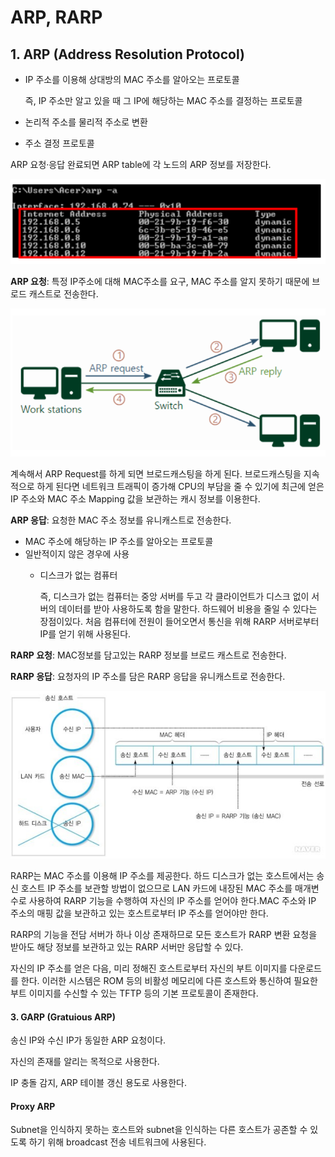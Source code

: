 # ARP, RARP

## **1. ARP (Address Resolution Protocol)**

*   IP 주소를 이용해 상대방의 MAC 주소를 알아오는 프로토콜

    즉, IP 주소만 알고 있을 때 그 IP에 해당하는 MAC 주소를 결정하는 프로토콜
* 논리적 주소를 물리적 주소로 변환
* 주소 결정 프로토콜

ARP 요청·응답 완료되면 ARP table에 각 노드의 ARP 정보를 저장한다.

![](<../../.gitbook/assets/image (3).png>)

**ARP 요청**: 특정 IP주소에 대해 MAC주소를 요구, MAC 주소를 알지 못하기 때문에 브로드 캐스트로 전송한다.

![](../../.gitbook/assets/image.png)

계속해서 ARP Request를 하게 되면 브로드캐스팅을 하게 된다. 브로드캐스팅을 지속적으로 하게 된다면 네트워크 트래픽이 증가해 CPU의 부담을 줄 수 있기에 최근에 얻은 IP 주소와 MAC 주소 Mapping 값을 보관하는 캐시 정보를 이용한다.

**ARP 응답**: 요청한 MAC 주소 정보를 유니캐스트로 전송한다.

* MAC 주소에 해당하는 IP 주소를 알아오는 프로토콜
* 일반적이지 않은 경우에 사용
  *   디스크가 없는 컴퓨터

      즉, 디스크가 없는 컴퓨터는 중앙 서버를 두고 각 클라이언트가 디스크 없이 서버의 데이터를 받아 사용하도록 함을 말한다. 하드웨어 비용을 줄일 수 있다는 장점이있다. 처음 컴퓨터에 전원이 들어오면서 통신을 위해 RARP 서버로부터 IP를 얻기 위해 사용된다.

**RARP 요청**: MAC정보를 담고있는 RARP 정보를 브로드 캐스트로 전송한다.

**RARP 응답**: 요청자의 IP 주소를 담은 RARP 응답을 유니캐스트로 전송한다.

![](<../../.gitbook/assets/image (2).png>)

RARP는 MAC 주소를 이용해 IP 주소를 제공한다. 하드 디스크가 없는 호스트에서는 송신 호스트 IP 주소를 보관할 방법이 없으므로 LAN 카드에 내장된 MAC 주소를 매개변수로 사용하여 RARP 기능을 수행하여 자신의 IP 주소를 얻어야 한다.MAC 주소와 IP 주소의 매핑 값을 보관하고 있는 호스트로부터 IP 주소를 얻어야만 한다.

RARP의 기능을 전담 서버가 하나 이상 존재하므로 모든 호스트가 RARP 변환 요청을 받아도 해당 정보를 보관하고 있는 RARP 서버만 응답할 수 있다.

자신의 IP 주소를 얻은 다음, 미리 정해진 호스트로부터 자신의 부트 이미지를 다운로드를 한다. 이러한 시스템은 ROM 등의 비활성 메모리에 다른 호스트와 통신하여 필요한 부트 이미지를 수신할 수 있는 TFTP 등의 기본 프로토콜이 존재한다.

#### **3. GARP (Gratuious ARP)**

송신 IP와 수신 IP가 동일한 ARP 요청이다.

자신의 존재를 알리는 목적으로 사용한다.

IP 충돌 감지, ARP 테이블 갱신 용도로 사용한다.

#### Proxy ARP

Subnet을 인식하지 못하는 호스트와 subnet을 인식하는 다른 호스트가 공존할 수 있도록 하기 위해 broadcast 전송 네트워크에 사용된다.
